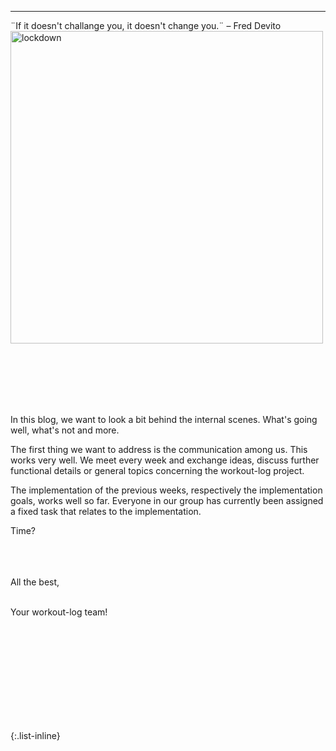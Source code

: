 
---



<div align="left">
  ¨If it doesn't challange you, it doesn't change you.¨ – Fred Devito
  
  <img src="https://lh6.googleusercontent.com/vTaE5qb-VUylz7syxnzLHBb_0hCOCMLztgwuzJIfOznwUrKFw71OJobBziN5iaciZZpD4Gxr197YlnmTESM-SosD0T8Riq6R8xXlb9bTmgEAqR7C09fugv1Ac7nPbTXjBlXdzT3YpPSfGIkvtw" alt="lockdown" width="500"/>
  
  <br><br><br><br><br>
  
  In this blog, we want to look a bit behind the internal scenes. What's going well, what's not and more.

  The first thing we want to address is the communication among us. This works very well. We meet every week and exchange ideas, discuss further functional         details or general topics concerning the workout-log project. 

  The implementation of the previous weeks, respectively the implementation goals, works well so far. Everyone in our group has currently been assigned a fixed     task that relates to the implementation.
  
  Time?
  

  <br>
  <br><br>
  All the best,<br><br>

  Your workout-log team!<br><br><br><br><br>

</div>

 <script src="https://utteranc.es/client.js"
          repo="DHBW-TrainingApp/Blog"
          issue-term="pathname"
          label="Blog Comment"
          theme="github-light"
          crossorigin="anonymous"
          async>
  </script>
  
  <br>  <br>  <br>  <br>  <br>
  

{:.list-inline}
